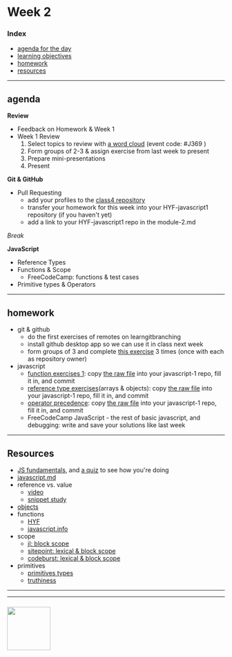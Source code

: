 # Week 2


### Index
* [agenda for the day](#agenda)
* [learning objectives](#learning-objectives)
* [homework](#homework)
* [resources](#resources)

---

## agenda
    
__Review__
* Feedback on Homework & Week 1
* Week 1 Review 
    1. Select topics to review with [a word cloud](https://www.sli.do) (event code: #J369 )
    2. Form groups of 2-3 & assign exercise from last week to present
    3. Prepare mini-presentations
    4. Present

__Git & GitHub__
* Pull Requesting 
    * add your profiles to the [class4 repository](https://github.com/HackYourFutureBEHomework/class4)
    * transfer your homework for this week into your HYF-javascript1 repository (if you haven't yet)
    * add a link to your HYF-javascript1 repo in the module-2.md

_Break_

__JavaScript__
* Reference Types
* Functions & Scope
    * FreeCodeCamp: functions & test cases
* Primitive types & Operators




---

## homework

* git & github
    * do the first exercises of remotes on learngitbranching
    * install github desktop app so we can use it in class next week
    * form groups of 3 and complete [this exercise](https://github.com/colevandersWands/pull-requesting) 3 times (once with each as 
    repository owner)
* javascript
    * [function exercises 1](https://github.com/colevandersWands/function-exercises/blob/master/1-functions.md): copy [the raw file](https://raw.githubusercontent.com/colevandersWands/function-exercises/master/1-functions.md) into your javascript-1 repo, fill it in, and commit
    * [reference type exercises](https://github.com/colevandersWands/reference-type-exercises)(arrays & objects): copy [the raw file](https://raw.githubusercontent.com/colevandersWands/reference-type-exercises/master/README.md) into your javascript-1 repo, fill it in, and commit
    * [operator precedence](https://github.com/janke-learning/operator-precedence): copy [the raw file](https://raw.githubusercontent.com/janke-learning/operator-precedence/master/README.md) into your javascript-1 repo, fill it in, and commit
    * FreeCodeCamp JavaScript - the rest of basic javascript, and debugging: write and save your solutions like last week


---

## Resources

* [JS fundamentals](https://github.com/HackYourFutureBelgium/fundamentals/blob/master/fundamentals/README.md), and [a quiz](https://github.com/HackYourFutureBelgium/fundamentals/blob/master/fundamentals/exercises.md) to see how you're doing
* [javascript.md](./javascript.md)
* reference vs. value 
    * [video](https://www.youtube.com/watch?v=9ooYYRLdg_g)
    * [snippet study](https://github.com/janke-learning/reference-vs-value)
* [objects](https://github.com/HackYourFutureBelgium/fundamentals/blob/master/fundamentals/objects.md) 
* functions
    * [HYF](https://github.com/HackYourFutureBelgium/fundamentals/blob/master/fundamentals/functions.md) 
    * [javascript.info](https://javascript.info/function-basics)
* scope
    * [jl: block scope](https://github.com/janke-learning/block-scope-let-vs-var)
    * [sitepoint: lexical & block scope](https://www.sitepoint.com/demystifying-javascript-variable-scope-hoisting/)
    * [codeburst: lexical & block scope](https://codeburst.io/javascript-learn-understand-scope-f53d6592c726)
* primitives
    * [primitives types](https://github.com/colevandersWands/primitive-types)
    * [truthiness](https://github.com/janke-learning/truthiness/blob/master/README.md)

___
___
### <a href="https://hackyourfuture.be" target="_blank"><img src="https://pbs.twimg.com/profile_images/984474625009741824/Bs_qKx6-_400x400.jpg" width="100" height="100"></img></a>

